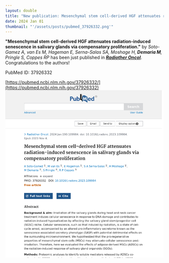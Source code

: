 ```yaml
---
layout: double
title: "New publication: Mesenchymal stem cell-derived HGF attenuates radiation-induced senescence in salivary glands via compensatory proliferation"
date: 2024 Jan 01
thumbnail: "'/assets/posts/pubmed_37926332.png'"
---
```

<strong>"Mesenchymal stem cell-derived HGF attenuates radiation-induced senescence in salivary glands via compensatory proliferation."</strong> by <em>Soto-Gamez A, van Es M, Hageman E, Serna-Salas SA, Moshage H, <strong>Demaria M</strong>, Pringle S, Coppes RP</em>  has been just published in <em><strong><ins>Radiother Oncol</ins></strong></em>.
Congratulations to the authors!
    
PubMed ID: 37926332
    
[https://pubmed.ncbi.nlm.nih.gov/37926332/](https://pubmed.ncbi.nlm.nih.gov/37926332)
![](/assets/posts/pubmed_37926332.png)
